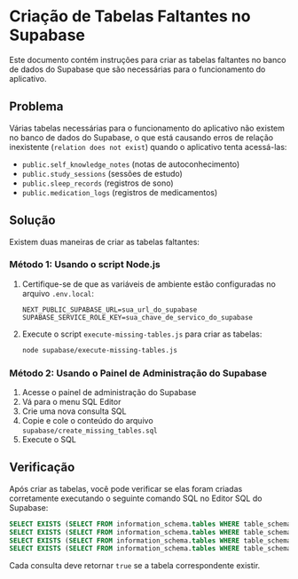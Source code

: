 # Criação de Tabelas Faltantes no Supabase

Este documento contém instruções para criar as tabelas faltantes no banco de dados do Supabase que são necessárias para o funcionamento do aplicativo.

## Problema

Várias tabelas necessárias para o funcionamento do aplicativo não existem no banco de dados do Supabase, o que está causando erros de relação inexistente (`relation does not exist`) quando o aplicativo tenta acessá-las:

- `public.self_knowledge_notes` (notas de autoconhecimento)
- `public.study_sessions` (sessões de estudo)
- `public.sleep_records` (registros de sono)
- `public.medication_logs` (registros de medicamentos)

## Solução

Existem duas maneiras de criar as tabelas faltantes:

### Método 1: Usando o script Node.js

1. Certifique-se de que as variáveis de ambiente estão configuradas no arquivo `.env.local`:
   ```
   NEXT_PUBLIC_SUPABASE_URL=sua_url_do_supabase
   SUPABASE_SERVICE_ROLE_KEY=sua_chave_de_servico_do_supabase
   ```

2. Execute o script `execute-missing-tables.js` para criar as tabelas:
   ```bash
   node supabase/execute-missing-tables.js
   ```

### Método 2: Usando o Painel de Administração do Supabase

1. Acesse o painel de administração do Supabase
2. Vá para o menu SQL Editor
3. Crie uma nova consulta SQL
4. Copie e cole o conteúdo do arquivo `supabase/create_missing_tables.sql` 
5. Execute o SQL

## Verificação

Após criar as tabelas, você pode verificar se elas foram criadas corretamente executando o seguinte comando SQL no Editor SQL do Supabase:

```sql
SELECT EXISTS (SELECT FROM information_schema.tables WHERE table_schema = 'public' AND table_name = 'self_knowledge_notes');
SELECT EXISTS (SELECT FROM information_schema.tables WHERE table_schema = 'public' AND table_name = 'study_sessions');
SELECT EXISTS (SELECT FROM information_schema.tables WHERE table_schema = 'public' AND table_name = 'sleep_records');
SELECT EXISTS (SELECT FROM information_schema.tables WHERE table_schema = 'public' AND table_name = 'medication_logs');
```

Cada consulta deve retornar `true` se a tabela correspondente existir.